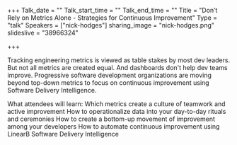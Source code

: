 +++
Talk_date = ""
Talk_start_time = ""
Talk_end_time = ""
Title = "Don’t Rely on Metrics Alone - Strategies for Continuous Improvement"
Type = "talk"
Speakers = ["nick-hodges"]
sharing_image = "nick-hodges.png"
slideslive = "38966324"

+++

Tracking engineering metrics is viewed as table stakes by most dev leaders. But not all metrics are created equal. And dashboards don't help dev teams improve. Progressive software development organizations are moving beyond top-down metrics to focus on continuous improvement using Software Delivery Intelligence. 

What attendees will learn: Which metrics create a culture of teamwork and active improvement How to operationalize data into your day-to-day rituals and ceremonies How to create a bottom-up movement of improvement among your developers How to automate continuous improvement using LinearB Software Delivery Intelligence

